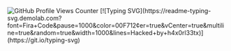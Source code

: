<img src="https://komarev.com/ghpvc/?username=h4x0rl33tx&style=flat-square" alt="GitHub Profile Views Counter">
[![Typing SVG](https://readme-typing-svg.demolab.com?font=Fira+Code&pause=1000&color=00F712&center=true&vCenter=true&multiline=true&random=true&width=1000&lines=Hacked+by+h4x0rl33tx)](https://git.io/typing-svg)
